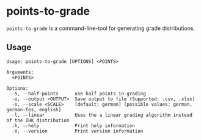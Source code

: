 # points-to-grade

`points-to-grade` is a command-line-tool for generating grade distributions. 

## Usage

```shell
Usage: points-to-grade [OPTIONS] <POINTS>

Arguments:
  <POINTS>  

Options:
  -5, --half-points      use half points in grading
  -o, --output <OUTPUT>  Save output to file (Supported: .csv, .xlsx)
  -s, --scale <SCALE>    [default: german] [possible values: german, german-fos, english]
  -l, --linear           Uses the a linear grading algorithm instead of the IHK distribution
  -h, --help             Print help information
  -V, --version          Print version information
```

